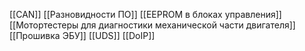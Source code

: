 [[CAN]]
[[Разновидности ПО]]
[[EEPROM в блоках управления]]
[[Мотортестеры для диагностики механической части двигателя]]
[[Прошивка ЭБУ]]
[[UDS]]
[[DoIP]]
